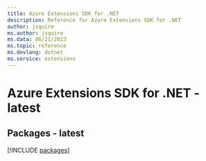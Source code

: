 ```yaml
---
title: Azure Extensions SDK for .NET
description: Reference for Azure Extensions SDK for .NET
author: jsquire
ms.author: jsquire
ms.data: 06/21/2023
ms.topic: reference
ms.devlang: dotnet
ms.service: extensions
---
```

# Azure Extensions SDK for .NET - latest
## Packages - latest
[!INCLUDE [packages](extensions-index.md)]